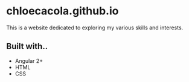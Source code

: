 # chloecacola.github.io

This is a website dedicated to exploring my various skills and interests.

## Built with..
* Angular 2+
* HTML
* CSS
